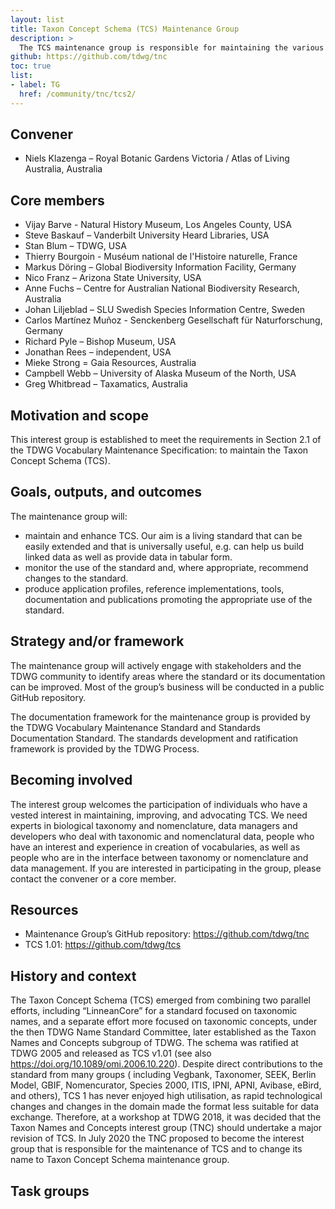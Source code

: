 ```yaml
---
layout: list
title: Taxon Concept Schema (TCS) Maintenance Group
description: >
  The TCS maintenance group is responsible for maintaining the various components of the TCS standard. That includes managing suggested changes to the vocabulary, providing usage guidelines and examples, and ensuring the preservation and stability of metadata related to components of the standard. 
github: https://github.com/tdwg/tnc
toc: true
list:
- label: TG
  href: /community/tnc/tcs2/
---
```


## Convener

- Niels Klazenga – Royal Botanic Gardens Victoria / Atlas of Living Australia, Australia

## Core members

- Vijay Barve - Natural History Museum, Los Angeles County, USA
- Steve Baskauf – Vanderbilt University Heard Libraries, USA
- Stan Blum – TDWG, USA
- Thierry Bourgoin - Muséum national de l'Histoire naturelle, France
- Markus Döring – Global Biodiversity Information Facility, Germany
- Nico Franz – Arizona State University, USA
- Anne Fuchs – Centre for Australian National Biodiversity Research, Australia
- Johan Liljeblad – SLU Swedish Species Information Centre, Sweden
- Carlos Martínez Muñoz - Senckenberg Gesellschaft für Naturforschung, Germany
- Richard Pyle – Bishop Museum, USA
- Jonathan Rees – independent, USA
- Mieke Strong = Gaia Resources, Australia
- Campbell Webb – University of Alaska Museum of the North, USA
- Greg Whitbread – Taxamatics, Australia

## Motivation and scope

This interest group is established to meet the requirements in Section 2.1 of the TDWG Vocabulary Maintenance Specification: to maintain the Taxon Concept Schema (TCS).

## Goals, outputs, and outcomes

The maintenance group will:

- maintain and enhance TCS. Our aim is a living standard that can be easily extended and that is universally useful, e.g. can help us build linked data as well as provide data in tabular form.
- monitor the use of the standard and, where appropriate, recommend changes to the standard.
- produce application profiles, reference implementations, tools, documentation and publications promoting the appropriate use of the standard.

## Strategy and/or framework

The maintenance group will actively engage with stakeholders and the TDWG community to identify areas where the standard or its documentation can be improved. Most of the group’s business will be conducted in a public GitHub repository.

The documentation framework for the maintenance group is provided by the TDWG Vocabulary Maintenance Standard and Standards Documentation Standard. The standards development and ratification framework is provided by the TDWG Process.

## Becoming involved

The interest group welcomes the participation of individuals who have a vested interest in maintaining, improving, and advocating TCS. We need experts in biological taxonomy and nomenclature, data managers and developers who deal with taxonomic and nomenclatural data, people who have an interest and experience in creation of vocabularies, as well as people who are in the interface between taxonomy or nomenclature and data management. If you are interested in participating in the group, please contact the convener or a core member.

## Resources

- Maintenance Group’s GitHub repository: <https://github.com/tdwg/tnc>
- TCS 1.01: <https://github.com/tdwg/tcs>

## History and context

The Taxon Concept Schema (TCS) emerged from combining two parallel efforts, including “LinneanCore” for a standard focused on taxonomic names, and a separate effort more focused on taxonomic concepts, under the then TDWG Name Standard Committee, later established as the Taxon Names and Concepts subgroup of TDWG. The schema was ratified at TDWG 2005 and released as TCS v1.01 (see also <https://doi.org/10.1089/omi.2006.10.220>). Despite direct contributions to the standard from many groups ( including Vegbank, Taxonomer, SEEK, Berlin Model, GBIF, Nomencurator, Species 2000, ITIS, IPNI, APNI, Avibase, eBird, and others), TCS 1 has never enjoyed high utilisation, as rapid technological changes and changes in the domain made the format less suitable for data exchange. Therefore, at a workshop at TDWG 2018, it was decided that the Taxon Names and Concepts interest group (TNC) should undertake a major revision of TCS. In July 2020 the TNC proposed to become the interest group that is responsible for the maintenance of TCS and to change its name to Taxon Concept Schema maintenance group.

## Task groups

<!-- list will be inserted below content -->
